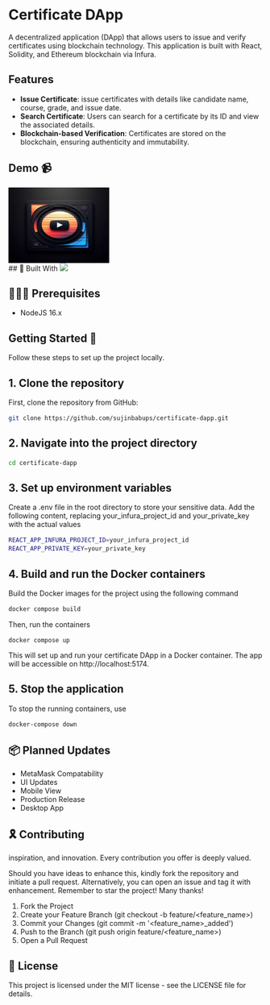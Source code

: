 # Certificate DApp

A decentralized application (DApp) that allows users to issue and verify certificates using blockchain technology. This application is built with React, Solidity, and Ethereum blockchain via Infura.

## Features

- **Issue Certificate**: issue certificates with details like candidate name, course, grade, and issue date.
- **Search Certificate**: Users can search for a certificate by its ID and view the associated details.
- **Blockchain-based Verification**: Certificates are stored on the blockchain, ensuring authenticity and immutability.

## Demo 📹
<a href="https://youtu.be/ddJv_gM4mFM">
 <img align="center" alt="my dapp" src="https://github.com/sujinbabups/CertiApp-React/blob/main/thumbnail.webp" width="200" height="150" /><br>
    </a>
## 🧰 Built With

<img src="https://skillicons.dev/icons?i=vscode,react,tailwind,nodejs,docker,solidity,metamask"/>

## 📢📢📢 Prerequisites
- NodeJS 16.x

## Getting Started 🚀

Follow these steps to set up the project locally.

## 1. Clone the repository

First, clone the repository from GitHub:

```bash
git clone https://github.com/sujinbabups/certificate-dapp.git

```
## 2. Navigate into the project directory
```bash
cd certificate-dapp
```
## 3. Set up environment variables

Create a .env file in the root directory to store your sensitive data. Add the following content, replacing your_infura_project_id and your_private_key with the actual values
```bash
REACT_APP_INFURA_PROJECT_ID=your_infura_project_id
REACT_APP_PRIVATE_KEY=your_private_key
```
## 4. Build and run the Docker containers
Build the Docker images for the project using the following command
``` bash
docker compose build
```
Then, run the containers
```
docker compose up
```

This will set up and run your certificate DApp in a Docker container. The app will be accessible on http://localhost:5174.
## 5. Stop the application
To stop the running containers, use
``` bash
docker-compose down
```

## 📦 Planned Updates
- MetaMask Compatability
- UI Updates
- Mobile View
- Production Release
- Desktop App

## 🎗️ Contributing

inspiration, and innovation. Every contribution you offer is deeply valued.

Should you have ideas to enhance this, kindly fork the repository and initiate a pull request. Alternatively, you can open an issue and tag it with enhancement. Remember to star the project! Many thanks!

1. Fork the Project
2. Create your Feature Branch (git checkout -b feature/<feature_name>)
3. Commit your Changes (git commit -m '<feature_name>_added')
4. Push to the Branch (git push origin feature/<feature_name>)
5. Open a Pull Request

## 📜 License

This project is licensed under the MIT license - see the  LICENSE file for details.
